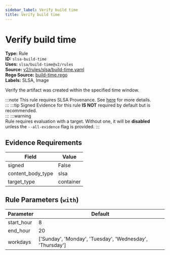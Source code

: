 ```yaml
---
sidebar_label: Verify build time
title: Verify build time
---  
```

# Verify build time  
**Type:** Rule  
**ID:** `slsa-build-time`  
**Uses:** `slsa/build-time@v2/rules`  
**Source:** [v2/rules/slsa/build-time.yaml](https://github.com/scribe-public/sample-policies/blob/main/v2/rules/slsa/build-time.yaml)  
**Rego Source:** [build-time.rego](https://github.com/scribe-public/sample-policies/blob/main/v2/rules/slsa/build-time.rego)  
**Labels:** SLSA, Image  

Verify the artifact was created within the specified time window.

:::note 
This rule requires SLSA Provenance. See [here](https://deploy-preview-299--scribe-security.netlify.app/valint/help/valint_slsa) for more details.  
::: 
:::tip 
Signed Evidence for this rule **IS NOT** required by default but is recommended.  
::: 
:::warning  
Rule requires evaluation with a target. Without one, it will be **disabled** unless the `--all-evidence` flag is provided.
::: 

## Evidence Requirements  
| Field | Value |
|-------|-------|
| signed | False |
| content_body_type | slsa |
| target_type | container |

## Rule Parameters (`with`)  
| Parameter | Default |
|-----------|---------|
| start_hour | 8 |
| end_hour | 20 |
| workdays | ['Sunday', 'Monday', 'Tuesday', 'Wednesday', 'Thursday'] |

